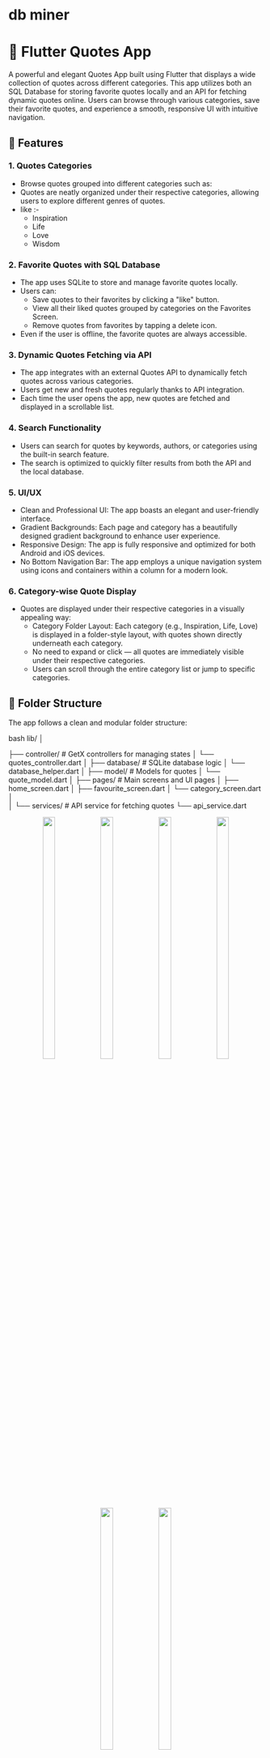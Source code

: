 # db miner 



# 📜 Flutter Quotes App

A powerful and elegant Quotes App built using Flutter that displays a wide collection of quotes across different categories. This app utilizes both an SQL Database for storing favorite quotes locally and an API for fetching dynamic quotes online. Users can browse through various categories, save their favorite quotes, and experience a smooth, responsive UI with intuitive navigation.

## 🚀 Features

### 1. Quotes Categories
   - Browse quotes grouped into different categories such as:
   - Quotes are neatly organized under their respective categories, allowing users to explore different genres of quotes.
   - like :-
     - Inspiration
     - Life
     - Love
     - Wisdom

### 2. Favorite Quotes with SQL Database
   - The app uses SQLite to store and manage favorite quotes locally.
   - Users can:
     - Save quotes to their favorites by clicking a "like" button.
     - View all their liked quotes grouped by categories on the Favorites Screen.
     - Remove quotes from favorites by tapping a delete icon.
   - Even if the user is offline, the favorite quotes are always accessible.

### 3. Dynamic Quotes Fetching via API
   - The app integrates with an external Quotes API to dynamically fetch quotes across various categories.
   - Users get new and fresh quotes regularly thanks to API integration.
   - Each time the user opens the app, new quotes are fetched and displayed in a scrollable list.

### 4. Search Functionality
   - Users can search for quotes by keywords, authors, or categories using the built-in search feature.
   - The search is optimized to quickly filter results from both the API and the local database.

### 5. UI/UX
   - Clean and Professional UI: The app boasts an elegant and user-friendly interface.
   - Gradient Backgrounds: Each page and category has a beautifully designed gradient background to enhance user experience.
   - Responsive Design: The app is fully responsive and optimized for both Android and iOS devices.
   - No Bottom Navigation Bar: The app employs a unique navigation system using icons and containers within a column for a modern look.

### 6. Category-wise Quote Display
   - Quotes are displayed under their respective categories in a visually appealing way:
     - Category Folder Layout: Each category (e.g., Inspiration, Life, Love) is displayed in a folder-style layout, with quotes shown directly underneath each category.
     - No need to expand or click — all quotes are immediately visible under their respective categories.
     - Users can scroll through the entire category list or jump to specific categories.


## 📂 Folder Structure

The app follows a clean and modular folder structure:

bash
lib/
│




├── controller/                # GetX controllers for managing states
│   └── quotes_controller.dart
│
├── database/                  # SQLite database logic
│   └── database_helper.dart
│
├── model/                     # Models for quotes
│   └── quote_model.dart
│
├── pages/                     # Main screens and UI pages
│   ├── home_screen.dart
│   ├── favourite_screen.dart
│   └── category_screen.dart
│    
│
└── services/                  # API service for fetching quotes
   └── api_service.dart


<div align = "center">
  <img src = "https://github.com/user-attachments/assets/cda1faa0-072b-40e4-895c-31d570403fb3"  height=35% width=22%  />
   <img src = "https://github.com/user-attachments/assets/fe5caa13-3c5a-4f2b-98d6-ec8daf0d44d2"  height=35% width=22%  />
   <img src = "https://github.com/user-attachments/assets/e3b48cd4-bf4d-409e-aed3-973a53c05572"  height=35% width=22%  />
   <img src = "https://github.com/user-attachments/assets/9917fe98-f206-4be5-ace6-2a18c3330c86"  height=35% width=22%  />
   <img src = "https://github.com/user-attachments/assets/9af0ac04-b469-4b32-9ca3-044ee4e3d7d2"  height=35% width=22%  />
  <img src = "https://github.com/user-attachments/assets/57597d01-ad27-468f-8aca-239361615792"  height=35% width=22%  />


  <video height="450" src="https://github.com/user-attachments/assets/39d985f6-477a-4510-b86d-e78762fb5486" />



</div>
